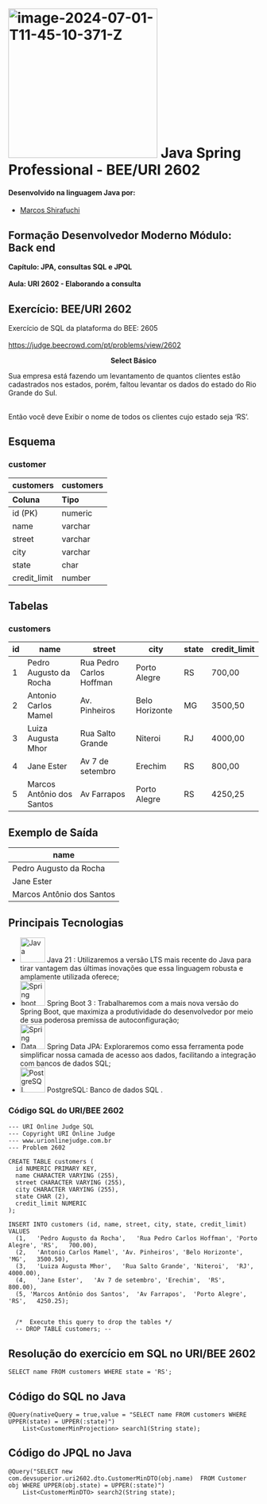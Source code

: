 # <a href="https://imgbb.com/"><img src="https://i.ibb.co/51bfmLv/image-2024-07-01-T11-45-10-371-Z.png" alt="image-2024-07-01-T11-45-10-371-Z" border="0" width="300"></a> Java Spring Professional - BEE/URI 2602

#### Desenvolvido na linguagem Java por:
- [Marcos Shirafuchi](https://github.com/marcosfshirafuchi)
## Formação Desenvolvedor Moderno Módulo: Back end
<b>Capítulo: JPA, consultas SQL e JPQL</b><br><br>
<b>Aula: URI 2602 - Elaborando a consulta</b>

## Exercício: BEE/URI 2602

Exercício de SQL da plataforma do BEE: 2605 <br><br>
https://judge.beecrowd.com/pt/problems/view/2602<br>

<p align ="center"><b>Select Básico</b></p>
Sua empresa está fazendo um levantamento de quantos clientes estão cadastrados nos estados, porém, faltou levantar os dados do estado do Rio Grande do Sul.<br><br>

Então você deve Exibir o nome de todos os clientes cujo estado seja ‘RS’.<br>

## Esquema

###  customer    


<table>
  <thead>
    <tr align="center">
      <th>customers</th>
       <th>customers</th>
    </tr>
    <tr align="left">
      <th>Coluna</th>
      <th>Tipo</th>
    </tr>
  </thead>
  <tbody align="left">
    <tr>
      <td>id (PK)
      </td>
      <td>numeric</td>
    </tr>
    <tr>
      <td>name</td>
      <td>varchar</td>
    </tr>
    <tr>
      <td>street</td>
      <td>	varchar</td>   
    </tr>
    <tr>
      <td>city</td>
      <td>	varchar</td>   
    </tr>
    <tr>
      <td>state</td>
      <td>char</td>   
    </tr>
    <tr>
      <td>credit_limit</td>
      <td>number</td>   
    </tr>
  </tbody>
  <tfoot></tfoot>
</table>


## Tabelas

### customers
| id |             name           |            street         |      city      | 	state | credit_limit  |
| -- | -------------------------- | ------------------------- | -------------- | ------ | ------------- |
| 1  |    Pedro Augusto da Rocha  | Rua Pedro Carlos Hoffman  | Porto Alegre   |   RS   |     700,00    |
| 2  |      Antonio Carlos Mamel  | 	   Av. Pinheiros        | Belo Horizonte |   MG   |    3500,50    |
| 3  |        Luiza Augusta Mhor  |     Rua Salto Grande      | Niteroi        |   RJ   |    4000,00    |
| 4  |          Jane Ester        |     Av 7 de setembro      | Erechim        |   RS   |     800,00    |
| 5  | Marcos Antônio dos Santos  |     Av Farrapos           | Porto Alegre   |   RS   |    4250,25    |


##  Exemplo de Saída  

| name                      |
| ------------------------- |
| Pedro Augusto da Rocha    |
| Jane Ester                | 
| Marcos Antônio dos Santos | 

## Principais Tecnologias

- <img width="50px" src="https://cdn.jsdelivr.net/gh/devicons/devicon@latest/icons/java/java-original-wordmark.svg" title = "Java" /> Java 21 : Utilizaremos a versão LTS mais recente do Java para tirar vantagem das últimas inovações que essa linguagem robusta e amplamente utilizada oferece;
- <img width="50px" src="https://cdn.jsdelivr.net/gh/devicons/devicon@latest/icons/spring/spring-original-wordmark.svg" title = "Spring boot"/> Spring Boot 3 : Trabalharemos com a mais nova versão do Spring Boot, que maximiza a produtividade do desenvolvedor por meio de sua poderosa premissa de autoconfiguração;
- <img width="50px" src="https://cdn.jsdelivr.net/gh/devicons/devicon@latest/icons/spring/spring-original-wordmark.svg" title = "Spring Data JPA"/>  Spring Data JPA: Exploraremos como essa ferramenta pode simplificar nossa camada de acesso aos dados, facilitando a integração com bancos de dados SQL;
- <img width="50px" src="https://cdn.jsdelivr.net/gh/devicons/devicon@latest/icons/postgresql/postgresql-original-wordmark.svg" title = "PostgreSQL"/> PostgreSQL: Banco de dados SQL .

### Código SQL do URI/BEE 2602

```
--- URI Online Judge SQL
--- Copyright URI Online Judge
--- www.urionlinejudge.com.br
--- Problem 2602

CREATE TABLE customers (
  id NUMERIC PRIMARY KEY,
  name CHARACTER VARYING (255),
  street CHARACTER VARYING (255),
  city CHARACTER VARYING (255),
  state CHAR (2),
  credit_limit NUMERIC
);

INSERT INTO customers (id, name, street, city, state, credit_limit)
VALUES 
  (1,	'Pedro Augusto da Rocha',	'Rua Pedro Carlos Hoffman',	'Porto Alegre',	'RS',	700.00),
  (2,	'Antonio Carlos Mamel',	'Av. Pinheiros', 'Belo Horizonte',	'MG',	3500.50),
  (3,	'Luiza Augusta Mhor',	'Rua Salto Grande',	'Niteroi',	'RJ',	4000.00),	
  (4,	'Jane Ester',	'Av 7 de setembro',	'Erechim',	'RS',	800.00),
  (5, 'Marcos Antônio dos Santos',	'Av Farrapos',	'Porto Alegre',	'RS',	4250.25);

  
  /*  Execute this query to drop the tables */
  -- DROP TABLE customers; --
```

## Resolução do exercício em SQL no URI/BEE 2602

```
SELECT name FROM customers WHERE state = 'RS';
```

## Código do SQL no Java

```
@Query(nativeQuery = true,value = "SELECT name FROM customers WHERE UPPER(state) = UPPER(:state)")
    List<CustomerMinProjection> search1(String state);
```

## Código do JPQL no Java

```
@Query("SELECT new com.devsuperior.uri2602.dto.CustomerMinDTO(obj.name)  FROM Customer obj WHERE UPPER(obj.state) = UPPER(:state)")
    List<CustomerMinDTO> search2(String state);
```
